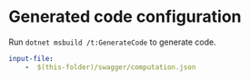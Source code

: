 # Generated code configuration

Run `dotnet msbuild /t:GenerateCode` to generate code.

``` yaml
input-file:
    -  $(this-folder)/swagger/computation.json
```
